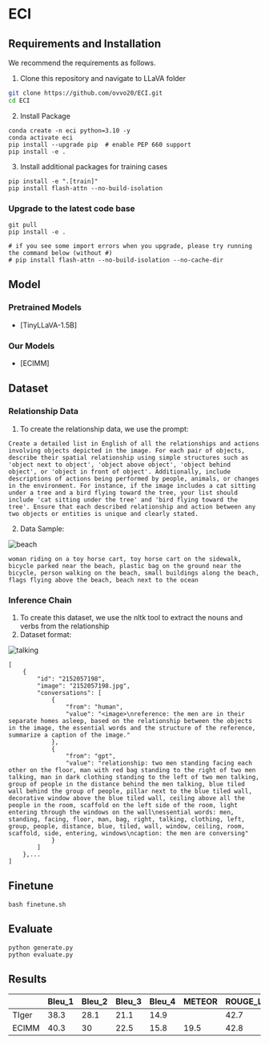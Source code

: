 # ECI

## Requirements and Installation

We recommend the requirements as follows.

1. Clone this repository and navigate to LLaVA folder
```bash
git clone https://github.com/ovvo20/ECI.git
cd ECI
```

2. Install Package
```Shell
conda create -n eci python=3.10 -y
conda activate eci
pip install --upgrade pip  # enable PEP 660 support
pip install -e .
```

3. Install additional packages for training cases
```Shell
pip install -e ".[train]"
pip install flash-attn --no-build-isolation
```
### Upgrade to the latest code base

```Shell
git pull
pip install -e .

# if you see some import errors when you upgrade, please try running the command below (without #)
# pip install flash-attn --no-build-isolation --no-cache-dir
```

## Model

### Pretrained Models
- [TinyLLaVA-1.5B]

### Our Models
 - [ECIMM]

## Dataset

### Relationship Data

1. To create the relationship data, we use the prompt:
```
Create a detailed list in English of all the relationships and actions involving objects depicted in the image. For each pair of objects, describe their spatial relationship using simple structures such as 'object next to object', 'object above object', 'object behind object', or 'object in front of object'. Additionally, include descriptions of actions being performed by people, animals, or changes in the environment. For instance, if the image includes a cat sitting under a tree and a bird flying toward the tree, your list should include 'cat sitting under the tree' and 'bird flying toward the tree'. Ensure that each described relationship and action between any two objects or entities is unique and clearly stated.
```

2. Data Sample:

![beach](https://github.com/ovvo20/ECI/assets/122522813/6b3a0b74-73b6-4682-98c7-eade6da3dbb8)

```
woman riding on a toy horse cart, toy horse cart on the sidewalk, bicycle parked near the beach, plastic bag on the ground near the bicycle, person walking on the beach, small buildings along the beach, flags flying above the beach, beach next to the ocean
```

### Inference Chain
1. To create this dataset, we use the nltk tool to extract the nouns and verbs from the relationship
2. Dataset format:

![talking](https://github.com/ovvo20/ECI/assets/122522813/7a955a7c-3d62-4ace-90e7-99fe4c03bff6)

```
[
    {
        "id": "2152057198",
        "image": "2152057198.jpg",
        "conversations": [
            {
                "from": "human",
                "value": "<image>\nreference: the men are in their separate homes asleep, based on the relationship between the objects in the image, the essential words and the structure of the reference, summarize a caption of the image."
            },
            {
                "from": "gpt",
                "value": "relationship: two men standing facing each other on the floor, man with red bag standing to the right of two men talking, man in dark clothing standing to the left of two men talking, group of people in the distance behind the men talking, blue tiled wall behind the group of people, pillar next to the blue tiled wall, decorative window above the blue tiled wall, ceiling above all the people in the room, scaffold on the left side of the room, light entering through the windows on the wall\nessential words: men, standing, facing, floor, man, bag, right, talking, clothing, left, group, people, distance, blue, tiled, wall, window, ceiling, room, scaffold, side, entering, windows\ncaption: the men are conversing"
            }
        ]
    },...
]
```

## Finetune

```Shell
bash finetune.sh
```

## Evaluate

```Shell
python generate.py
python evaluate.py
```

## Results

|        | Bleu_1 | Bleu_2 | Bleu_3 | Bleu_4 | METEOR | ROUGE_L | CIDEr | SPICE |
|--------|--------|--------|--------|--------|--------|---------|-------|-------|
| TIger  | 38.3   | 28.1   | 21.1   | 14.9   |        | 42.7    | 148.3 | 32.0  |
| ECIMM  | 40.3   | 30     | 22.5   | 15.8   | 19.5   | 42.8    | 152.6 | 32.7  |

